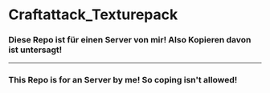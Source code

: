 # Craftattack_Texturepack

### Diese Repo ist für einen Server von mir! Also Kopieren davon ist untersagt! 
-----------------------------
### This Repo is for an Server by me! So coping isn't allowed!
